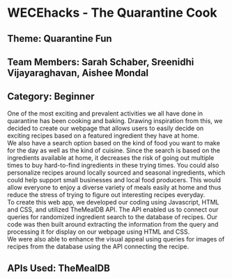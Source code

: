 # WECEhacks - The Quarantine Cook

## Theme: Quarantine Fun
## Team Members: Sarah Schaber, Sreenidhi Vijayaraghavan, Aishee Mondal
## Category: Beginner

One of the most exciting and prevalent activities we all have done in quarantine has been cooking and baking. Drawing inspiration from this, we decided to create our webpage that allows users to easily decide on exciting recipes based on a featured ingredient they have at home. 
<br />
We also have a search option based on the kind of food you want to make for the day as well as the kind of cuisine. Since the search is based on the ingredients available at home, it decreases the risk of going out multiple times to buy hard-to-find ingredients in these trying times. You could also personalize recipes around locally sourced and seasonal ingredients, which could help support small businesses and local food producers. This would allow everyone to enjoy a diverse variety of meals easily at home and thus reduce the stress of trying to figure out interesting recipes everyday. 
<br />
To create this web app, we developed our coding using Javascript, HTML and CSS, and utilized TheMealDB API. The API enabled us to connect our queries for randomized ingredient search to the database of recipes. Our code was then built around extracting the information from the query and processing it for display on our webpage using HTML and CSS.
<br />
We were also able to enhance the visual appeal using queries for images of recipes from the database using the API connecting the recipe. <br />

## APIs Used: TheMealDB

